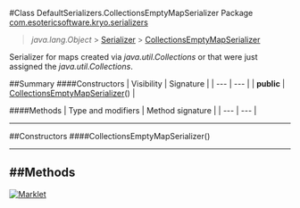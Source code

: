 #Class DefaultSerializers.CollectionsEmptyMapSerializer
Package [com.esotericsoftware.kryo.serializers](README.md)<br>

> *java.lang.Object* > [Serializer](../Serializer.md) > [CollectionsEmptyMapSerializer](CollectionsEmptyMapSerializer.md)



Serializer for maps created via *java.util.Collections* or that were just assigned the
 *java.util.Collections*.


##Summary
####Constructors
| Visibility | Signature |
| --- | --- |
| **public** | [CollectionsEmptyMapSerializer](#collectionsemptymapserializer)() |

####Methods
| Type and modifiers | Method signature |
| --- | --- |

---


##Constructors
####CollectionsEmptyMapSerializer()
> 


---


##Methods
---

[![Marklet](https://img.shields.io/badge/Generated%20by-Marklet-green.svg)](https://github.com/Faylixe/marklet)